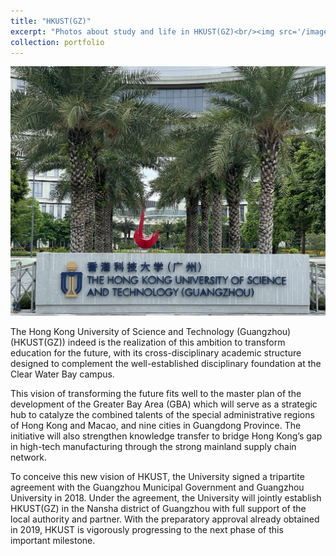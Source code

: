 ```yaml
---
title: "HKUST(GZ)"
excerpt: "Photos about study and life in HKUST(GZ)<br/><img src='/images/photo1.jpg'>"
collection: portfolio
---
```


<img src='/images/photo1.jpg'>

The Hong Kong University of Science and Technology (Guangzhou) (HKUST(GZ)) indeed is the realization of this ambition to transform education for the future, with its cross-disciplinary academic structure designed to complement the well-established disciplinary foundation at the Clear Water Bay campus.

This vision of transforming the future fits well to the master plan of the development of the Greater Bay Area (GBA) which will serve as a strategic hub to catalyze the combined talents of the special administrative regions of Hong Kong and Macao, and nine cities in Guangdong Province. The initiative will also strengthen knowledge transfer to bridge Hong Kong’s gap in high-tech manufacturing through the strong mainland supply chain network.

To conceive this new vision of HKUST, the University signed a tripartite agreement with the Guangzhou Municipal Government and Guangzhou University in 2018. Under the agreement, the University will jointly establish HKUST(GZ) in the Nansha district of Guangzhou with full support of the local authority and partner. With the preparatory approval already obtained in 2019, HKUST is vigorously progressing to the next phase of this important milestone.

